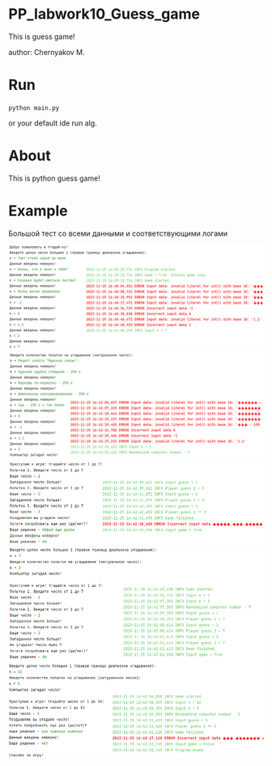# PP_labwork10_Guess_game
This is guess game!

author: Chernyakov M.

# Run

`python main.py`

or your default ide run alg.

# About

This is python guess game!

# Example

Большой тест со всеми данными и соответствующими логами

![Example image 1](https://github.com/mruax/PP_labwork10_Guess_game/blob/master/src/test1.png?raw=true)
![Example image 2](https://github.com/mruax/PP_labwork10_Guess_game/blob/master/src/test2.png?raw=true)
![Example image 3](https://github.com/mruax/PP_labwork10_Guess_game/blob/master/src/test3.png?raw=true)
![Example image 4](https://github.com/mruax/PP_labwork10_Guess_game/blob/master/src/test4.png?raw=true)
![Example image 5](https://github.com/mruax/PP_labwork10_Guess_game/blob/master/src/test5.png?raw=true)
